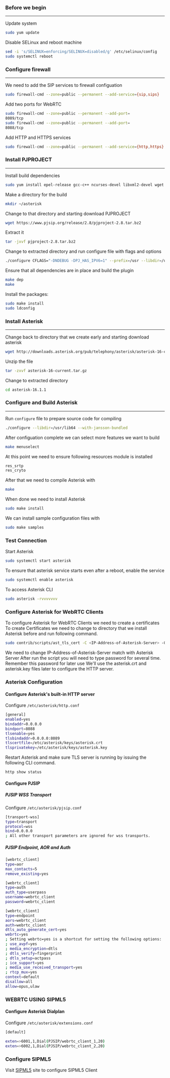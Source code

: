 ### Before we begin
--------
Update system

```bash
sudo yum update
```
Disable SELinux and reboot machine

```bash
sed -i 's/SELINUX=enforcing/SELINUX=disabled/g' /etc/selinux/config
sudo systemctl reboot
```

### Configure firewall
--------

We need to add the SIP services to firewall configuation

```bash
sudo firewall-cmd --zone=public --permanent --add-service={sip,sips}
```

Add two ports for WebRTC

```bash
sudo firewall-cmd --zone=public --permanent --add-port=
8089/tcp
sudo firewall-cmd --zone=public --permanent --add-port=
8088/tcp
```

Add HTTP and HTTPS services

```bash
sudo firewall-cmd --zone=public --permanent --add-service={http,https}
```

### Install PJPROJECT
--------

Install build dependencies

```bash
sudo yum install epel-release gcc-c++ ncurses-devel libxml2-devel wget openssl-devel newt-devel kernel-devel-`uname -r` sqlite-devel libuuid-devel gtk2-devel jansson-devel binutils-devel bzip2 patch libedit libedit-devel
```

Make a directory for the build

```bash
mkdir ~/asterisk
```

Change to that directory and starting download PJPROJECT

```bash
wget https://www.pjsip.org/release/2.8/pjproject-2.8.tar.bz2
```

Extract it

```bash
tar -jxvf pjproject-2.8.tar.bz2
```

Change to extracted directory and run configure file with flags and options

```bash
./configure CFLAGS="-DNDEBUG -DPJ_HAS_IPV6=1" --prefix=/usr --libdir=/usr/lib64 --enable-shared --disable-video --disable-sound --disable-opencore-amr
```

Ensure that all dependencies are in place and build the plugin

```bash
make dep
make
```

Install the packages:

```bash
sudo make install
sudo ldconfig
```

### Install Asterisk
--------

Change back to directory that we create early and starting download asterisk

```bash
wget http://downloads.asterisk.org/pub/telephony/asterisk/asterisk-16-current.tar.gz
```

Unzip the file

```bash
tar -zxvf asterisk-16-current.tar.gz
```

Change to extracted directory

```bash
cd asterisk-16.1.1
```

### Configure and Build Asterisk
--------

Run `configure` file to prepare source code for compiling

```bash
./configure --libdir=/usr/lib64 --with-jansson-bundled
```
After configuation complete we can select more features we want to build

```bash
make menuselect
```

At this point we need to ensure following resources module is installed

```bash
res_srtp
res_cryto
```

After that we need to compile Asterisk with

```bash
make
```
When done we need to install Asterisk

```bash
sudo make install
```

We can install sample configuration files with

```bash
sudo make samples
```

### Test Connection

Start Asterisk

```bash
sudo systemctl start asterisk
```

To ensure that asterisk service starts even after a reboot, enable the service

```bash
sudo systemctl enable asterisk
```

To access Asterisk CLI

```bash
sudo asterisk -rvvvvvvv
``` 

### Configure Asterisk for WebRTC Clients

To configure Asterisk for WebRTC Clients we need to create a certificates
To create Certificates we need to change to directory that we install Asterisk before and run following command.

```bash
sudo contrib/scripts/ast_tls_cert -C <IP-Address-of-Asterisk-Server> -O "My Organization" -b 2048 -d /etc/asterisk/keys
```
We need to change IP-Address-of-Asterisk-Server match with Asterisk Server
After run the script you will need to type password for several time. Remember this password for later use
We'll use the asterisk.crt and asterisk.key files later to configure the HTTP server.

### Asterisk Configuration
#### Configure Asterisk's built-in HTTP server

Configure `/etc/asterisk/http.conf`
```bash
[general]
enabled=yes
bindaddr=0.0.0.0
bindport=8088
tlsenable=yes
tlsbindaddr=0.0.0.0:8089
tlscertfile=/etc/asterisk/keys/asterisk.crt
tlsprivatekey=/etc/asterisk/keys/asterisk.key
```

Restart Asterisk and make sure TLS server is running by issuing the following CLI command.
```
http show status
```
#### Configure PJSIP
##### PJSIP WSS Transport
Configure `/etc/asterisk/pjsip.conf`
```bash
[transport-wss]
type=transport
protocol=wss
bind=0.0.0.0
; All other transport parameters are ignored for wss transports.
```
##### PJSIP Endpoint, AOR and Auth
```bash
[webrtc_client]
type=aor
max_contacts=5
remove_existing=yes

[webrtc_client]
type=auth
auth_type=userpass
username=webrtc_client
password=webrtc_client 

[webrtc_client]
type=endpoint
aors=webrtc_client
auth=webrtc_client
dtls_auto_generate_cert=yes
webrtc=yes
; Setting webrtc=yes is a shortcut for setting the following options:
; use_avpf=yes
; media_encryption=dtls
; dtls_verify=fingerprint
; dtls_setup=actpass
; ice_support=yes
; media_use_received_transport=yes
; rtcp_mux=yes
context=default
disallow=all
allow=opus,ulaw
```

### WEBRTC USING SIPML5
#### Configure Asterisk Dialplan
Configure `/etc/asterisk/extensions.conf`
```bash
[default]

exten=>6001,1,Dial(PJSIP/webrtc_client_1,20)
exten=>6002,1,Dial(PJSIP/webrtc_client_2,20)
```

### Configure SIPML5

Visit [SIPML5](https://www.doubango.org/sipml5/) site to configure SIPML5 Client
